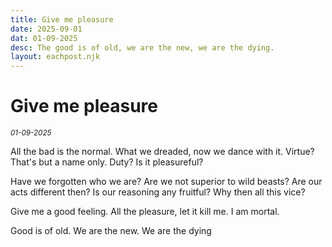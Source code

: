 ```yaml
---
title: Give me pleasure
date: 2025-09-01
dat: 01-09-2025
desc: The good is of old, we are the new, we are the dying.
layout: eachpost.njk
---
```


# Give me pleasure

<sup>_01-09-2025_<sup>

All the bad is the normal.
What we dreaded, now we dance with it.
Virtue? That's but a name only.
Duty? Is it pleasureful?

Have we forgotten who we are?
Are we not superior to wild beasts?
Are our acts different then?
Is our reasoning any fruitful?
Why then all this vice? 

Give me a good feeling.
All the pleasure, let it kill me.
I am mortal.

Good is of old. 
We are the new.
We are the dying

